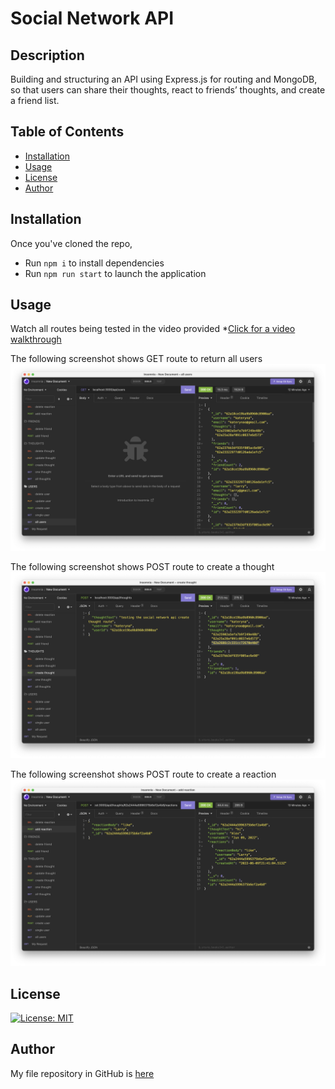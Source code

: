 # Social Network API

## Description

Building and structuring an API using Express.js for routing and MongoDB, so that users can share their thoughts, react to friends’ thoughts, and create a friend list.

## Table of Contents
* [Installation](#installation)
* [Usage](#usage)
* [License](#license)
* [Author](#author)

## Installation 

Once you've cloned the repo,
- Run ```npm i``` to install dependencies
- Run ```npm run start``` to launch the application

## Usage 

Watch all routes being tested in the video provided 
*[Click for a video walkthrough](https://drive.google.com/file/d/16WVRRA9FG5HDSP63DiN61SUu-SN8dhSU/view)

The following screenshot shows GET route to return all users
![Screenshot of a GET user route](./assets/GetUsers.png)

The following screenshot shows POST route to create a thought
![Screenshot of POST route to create a thought](./assets/CreateThought.png)

The following screenshot shows POST route to create a reaction
![screenshot of POST route to create a reaction](./assets/AddReaction.png)

## License

[![License: MIT](https://img.shields.io/badge/License-MIT-yellow.svg)](https://opensource.org/licenses/MIT)
## Author

My file repository in GitHub is [here](https://github.com/KaterynaTekmenzhi/social-network-api)

